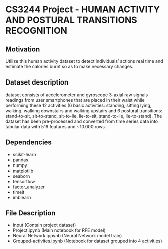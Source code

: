 # CS3244 Project - HUMAN ACTIVITY AND POSTURAL TRANSITIONS RECOGNITION

## Motivation
Utilize this human activity dataset to detect individuals’ actions real time and estimate the calories burnt so as to make necessary changes.

## Dataset description
dataset consists of accelerometer and gyroscope 3-axial raw signals readings from user smartphones that are placed in their waist while performing these 12 activities (6 basic activities: standing, sitting lying, walking, walking downstairs and walking upstairs and 6 postural transitions: stand-to-sit, sit-to-stand, sit-to-lie, lie-to-sit, stand-to-lie, lie-to-stand). The dataset has been pre-processed and converted from time series data into tabular data with 516 features and ~10.000 rows.

## Dependencies
- scikit-learn
- pandas
- numpy
- matplotlib
- seaborn
- tensorflow
- factor_analyzer
- timeit
- imblearn

## File Description
- input             (Contain project dataset)
- Project.ipynb     (Main notebook for RFE model)
- Neural Network.ippynb (Neural Network model train)
- Grouped-activites.ipynb (Notebook for dataset grouped into 4 activities)
